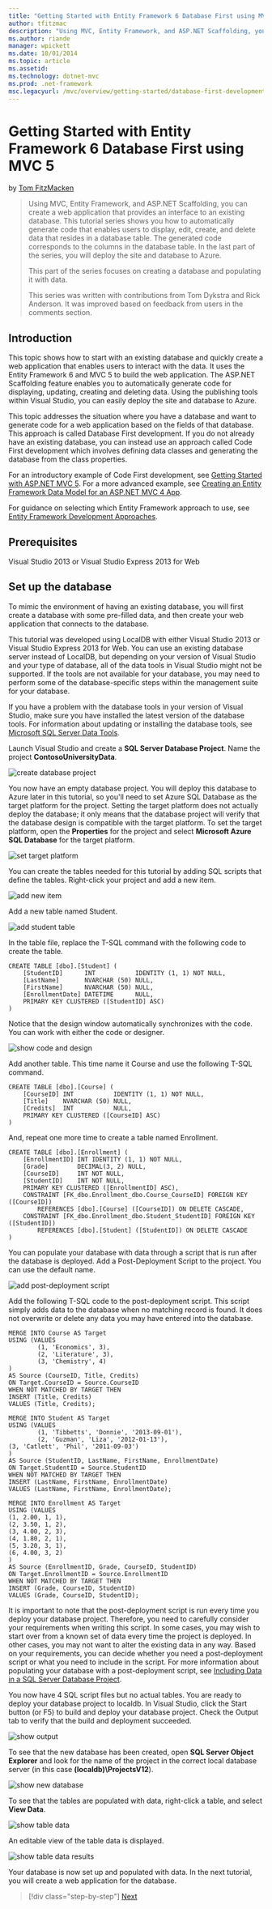 ```yaml
---
title: "Getting Started with Entity Framework 6 Database First using MVC 5 | Microsoft Docs"
author: tfitzmac
description: "Using MVC, Entity Framework, and ASP.NET Scaffolding, you can create a web application that provides an interface to an existing database. This tutorial seri..."
ms.author: riande
manager: wpickett
ms.date: 10/01/2014
ms.topic: article
ms.assetid: 
ms.technology: dotnet-mvc
ms.prod: .net-framework
msc.legacyurl: /mvc/overview/getting-started/database-first-development/setting-up-database
---
```

Getting Started with Entity Framework 6 Database First using MVC 5
====================
by [Tom FitzMacken](https://github.com/tfitzmac)

> Using MVC, Entity Framework, and ASP.NET Scaffolding, you can create a web application that provides an interface to an existing database. This tutorial series shows you how to automatically generate code that enables users to display, edit, create, and delete data that resides in a database table. The generated code corresponds to the columns in the database table. In the last part of the series, you will deploy the site and database to Azure.
> 
> This part of the series focuses on creating a database and populating it with data.
> 
> This series was written with contributions from Tom Dykstra and Rick Anderson. It was improved based on feedback from users in the comments section.


## Introduction

This topic shows how to start with an existing database and quickly create a web application that enables users to interact with the data. It uses the Entity Framework 6 and MVC 5 to build the web application. The ASP.NET Scaffolding feature enables you to automatically generate code for displaying, updating, creating and deleting data. Using the publishing tools within Visual Studio, you can easily deploy the site and database to Azure.

This topic addresses the situation where you have a database and want to generate code for a web application based on the fields of that database. This approach is called Database First development. If you do not already have an existing database, you can instead use an approach called Code First development which involves defining data classes and generating the database from the class properties.

For an introductory example of Code First development, see [Getting Started with ASP.NET MVC 5](../introduction/getting-started.md). For a more advanced example, see [Creating an Entity Framework Data Model for an ASP.NET MVC 4 App](../getting-started-with-ef-using-mvc/creating-an-entity-framework-data-model-for-an-asp-net-mvc-application.md).

For guidance on selecting which Entity Framework approach to use, see [Entity Framework Development Approaches](https://msdn.microsoft.com/en-us/library/ms178359.aspx#dbfmfcf).

## Prerequisites

Visual Studio 2013 or Visual Studio Express 2013 for Web

## Set up the database

To mimic the environment of having an existing database, you will first create a database with some pre-filled data, and then create your web application that connects to the database.

This tutorial was developed using LocalDB with either Visual Studio 2013 or Visual Studio Express 2013 for Web. You can use an existing database server instead of LocalDB, but depending on your version of Visual Studio and your type of database, all of the data tools in Visual Studio might not be supported. If the tools are not available for your database, you may need to perform some of the database-specific steps within the management suite for your database.

If you have a problem with the database tools in your version of Visual Studio, make sure you have installed the latest version of the database tools. For information about updating or installing the database tools, see [Microsoft SQL Server Data Tools](https://msdn.microsoft.com/en-us/data/hh297027).

Launch Visual Studio and create a **SQL Server Database Project**. Name the project **ContosoUniversityData**.

![create database project](setting-up-database/_static/image1.png)

You now have an empty database project. You will deploy this database to Azure later in this tutorial, so you'll need to set Azure SQL Database as the target platform for the project. Setting the target platform does not actually deploy the database; it only means that the database project will verify that the database design is compatible with the target platform. To set the target platform, open the **Properties** for the project and select **Microsoft Azure SQL Database** for the target platform.

![set target platform](setting-up-database/_static/image2.png)

You can create the tables needed for this tutorial by adding SQL scripts that define the tables. Right-click your project and add a new item.

![add new item](setting-up-database/_static/image3.png)

Add a new table named Student.

![add student table](setting-up-database/_static/image4.png)

In the table file, replace the T-SQL command with the following code to create the table.

    CREATE TABLE [dbo].[Student] (
        [StudentID]      INT           IDENTITY (1, 1) NOT NULL,
        [LastName]       NVARCHAR (50) NULL,
        [FirstName]      NVARCHAR (50) NULL,
        [EnrollmentDate] DATETIME      NULL,
        PRIMARY KEY CLUSTERED ([StudentID] ASC)
    )

Notice that the design window automatically synchronizes with the code. You can work with either the code or designer.

![show code and design](setting-up-database/_static/image5.png)

Add another table. This time name it Course and use the following T-SQL command.

    CREATE TABLE [dbo].[Course] (
        [CourseID] INT           IDENTITY (1, 1) NOT NULL,
        [Title]    NVARCHAR (50) NULL,
        [Credits]  INT           NULL,
        PRIMARY KEY CLUSTERED ([CourseID] ASC)
    )

And, repeat one more time to create a table named Enrollment.

    CREATE TABLE [dbo].[Enrollment] (
        [EnrollmentID] INT IDENTITY (1, 1) NOT NULL,
        [Grade]        DECIMAL(3, 2) NULL,
        [CourseID]     INT NOT NULL,
        [StudentID]    INT NOT NULL,
        PRIMARY KEY CLUSTERED ([EnrollmentID] ASC),
        CONSTRAINT [FK_dbo.Enrollment_dbo.Course_CourseID] FOREIGN KEY ([CourseID]) 
            REFERENCES [dbo].[Course] ([CourseID]) ON DELETE CASCADE,
        CONSTRAINT [FK_dbo.Enrollment_dbo.Student_StudentID] FOREIGN KEY ([StudentID]) 
            REFERENCES [dbo].[Student] ([StudentID]) ON DELETE CASCADE
    )

You can populate your database with data through a script that is run after the database is deployed. Add a Post-Deployment Script to the project. You can use the default name.

![add post-deployment script](setting-up-database/_static/image6.png)

Add the following T-SQL code to the post-deployment script. This script simply adds data to the database when no matching record is found. It does not overwrite or delete any data you may have entered into the database.

    MERGE INTO Course AS Target 
    USING (VALUES 
            (1, 'Economics', 3), 
            (2, 'Literature', 3), 
            (3, 'Chemistry', 4)
    ) 
    AS Source (CourseID, Title, Credits) 
    ON Target.CourseID = Source.CourseID 
    WHEN NOT MATCHED BY TARGET THEN 
    INSERT (Title, Credits) 
    VALUES (Title, Credits);
    
    MERGE INTO Student AS Target
    USING (VALUES 
            (1, 'Tibbetts', 'Donnie', '2013-09-01'), 
            (2, 'Guzman', 'Liza', '2012-01-13'), 
    (3, 'Catlett', 'Phil', '2011-09-03')
    )
    AS Source (StudentID, LastName, FirstName, EnrollmentDate)
    ON Target.StudentID = Source.StudentID
    WHEN NOT MATCHED BY TARGET THEN
    INSERT (LastName, FirstName, EnrollmentDate)
    VALUES (LastName, FirstName, EnrollmentDate);
    
    MERGE INTO Enrollment AS Target
    USING (VALUES 
    (1, 2.00, 1, 1),
    (2, 3.50, 1, 2),
    (3, 4.00, 2, 3),
    (4, 1.80, 2, 1),
    (5, 3.20, 3, 1),
    (6, 4.00, 3, 2)
    )
    AS Source (EnrollmentID, Grade, CourseID, StudentID)
    ON Target.EnrollmentID = Source.EnrollmentID
    WHEN NOT MATCHED BY TARGET THEN
    INSERT (Grade, CourseID, StudentID)
    VALUES (Grade, CourseID, StudentID);

It is important to note that the post-deployment script is run every time you deploy your database project. Therefore, you need to carefully consider your requirements when writing this script. In some cases, you may wish to start over from a known set of data every time the project is deployed. In other cases, you may not want to alter the existing data in any way. Based on your requirements, you can decide whether you need a post-deployment script or what you need to include in the script. For more information about populating your database with a post-deployment script, see [Including Data in a SQL Server Database Project](https://blogs.msdn.com/b/ssdt/archive/2012/02/02/including-data-in-an-sql-server-database-project.aspx).

You now have 4 SQL script files but no actual tables. You are ready to deploy your database project to localdb. In Visual Studio, click the Start button (or F5) to build and deploy your database project. Check the Output tab to verify that the build and deployment succeeded.

![show output](setting-up-database/_static/image7.png)

To see that the new database has been created, open **SQL Server Object Explorer** and look for the name of the project in the correct local database server (in this case **(localdb)\ProjectsV12**).

![show new database](setting-up-database/_static/image8.png)

To see that the tables are populated with data, right-click a table, and select **View Data**.

![show table data](setting-up-database/_static/image9.png)

An editable view of the table data is displayed.

![show table data results](setting-up-database/_static/image10.png)

Your database is now set up and populated with data. In the next tutorial, you will create a web application for the database.

>[!div class="step-by-step"] [Next](creating-the-web-application.md)